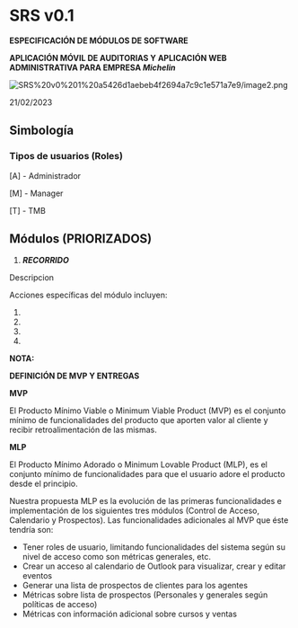 # SRS v0.1

**ESPECIFICACIÓN DE MÓDULOS DE SOFTWARE**

**APLICACIÓN MÓVIL DE AUDITORIAS Y APLICACIÓN WEB ADMINISTRATIVA PARA EMPRESA *Michelin***

![SRS%20v0%201%20a5426d1aebeb4f2694a7c9c1e571a7e9/image2.png](SRS%20v0%201%20a5426d1aebeb4f2694a7c9c1e571a7e9/image2.png)

21/02/2023

## Simbología

### Tipos de usuarios (Roles)

[A] - Administrador

[M] - Manager

[T] - TMB

## **Módulos (PRIORIZADOS)**

1. ***RECORRIDO***

Descripcion

Acciones específicas del módulo incluyen:

1. 
2. 
3. 
4. 

**NOTA:**

**DEFINICIÓN DE MVP Y ENTREGAS**

**MVP**

El Producto Mínimo Viable o Minimum Viable Product (MVP) es el conjunto mínimo de funcionalidades del producto que aporten valor al cliente y recibir retroalimentación de las mismas.

**MLP**

El Producto Mínimo Adorado o Minimum Lovable Product (MLP), es el conjunto mínimo de funcionalidades para que el usuario adore el producto desde el principio.

Nuestra propuesta MLP es la evolución de las primeras funcionalidades e implementación de los siguientes tres módulos (Control de Acceso, Calendario y Prospectos). Las funcionalidades adicionales al MVP que éste tendría son:

- Tener roles de usuario, limitando funcionalidades del sistema según su nivel de acceso como son métricas generales, etc.
- Crear un acceso al calendario de Outlook para visualizar, crear y editar eventos
- Generar una lista de prospectos de clientes para los agentes
- Métricas sobre lista de prospectos (Personales y generales según políticas de acceso)
- Métricas con información adicional sobre cursos y ventas